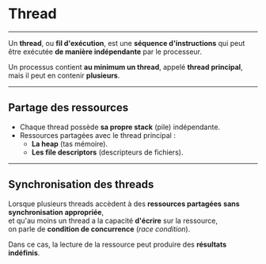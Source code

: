 # Thread
---

Un **thread**, ou **fil d'exécution**, est une **séquence d'instructions** qui
peut être exécutée **de manière indépendante** par le processeur.  

Un processus contient **au minimum un thread**, appelé **thread principal**,  
mais il peut en contenir **plusieurs**.

---

## Partage des ressources

- Chaque thread possède **sa propre stack** (pile) indépendante.  
- Ressources partagées avec le thread principal :  
  - **La heap** (tas mémoire).  
  - **Les file descriptors** (descripteurs de fichiers).  

---

## Synchronisation des threads

Lorsque plusieurs threads accèdent à des **ressources partagées** **sans synchronisation appropriée**,  
et qu'au moins un thread a la capacité **d'écrire** sur la ressource,  
on parle de **condition de concurrence** (*race condition*).  

Dans ce cas, la lecture de la ressource peut produire des **résultats indéfinis**.
